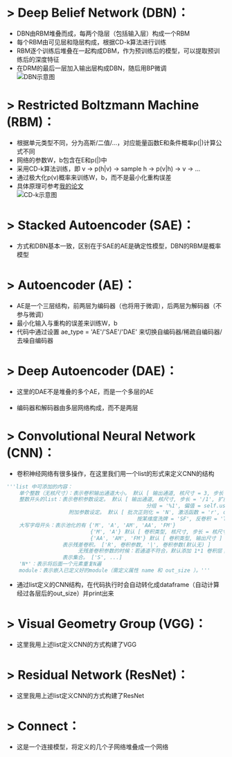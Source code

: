 # > Deep Belief Network (DBN)：
- DBN由RBM堆叠而成，每两个隐层（包括输入层）构成一个RBM</br>
- 每个RBM由可见层和隐层构成，根据CD-k算法进行训练</br>
- RBM逐个训练后堆叠在一起构成DBM，作为预训练后的模型，可以提取预训练后的深度特征</br>
- 在DRM的最后一层加入输出层构成DBN，随后用BP微调</br>
![DBN示意图](https://github.com/fuzimaoxinan/Pytorch-Deep-Neural-Networks/blob/master/image/EDBN.jpg)

# > Restricted Boltzmann Machine (RBM)：
- 根据单元类型不同，分为高斯/二值/...，对应能量函数E和条件概率p(|)计算公式不同</br>
- 网络的参数W，b包含在E和p(|)中</br>
- 采用CD-k算法训练，即 v → p(h|v) → sample h → p(v|h) → v → ...</br>
- 通过极大化p(v)概率来训练W，b，而不是最小化重构误差</br>
- 具体原理可参考[我的论文](https://www.sciencedirect.com/science/article/pii/S0019057819302903?via%3Dihub) </br>
![CD-k示意图](https://github.com/fuzimaoxinan/Pytorch-Deep-Neural-Networks/blob/master/image/CD-K.jpg)

# > Stacked Autoencoder (SAE)：
- 方式和DBN基本一致，区别在于SAE的AE是确定性模型，DBN的RBM是概率模型</br>

# > Autoencoder (AE)：
- AE是一个三层结构，前两层为编码器（也将用于微调），后两层为解码器（不参与微调）</br>
- 最小化输入与重构的误差来训练W，b</br>
- 代码中通过设置 ae_type = 'AE'/'SAE'/'DAE' 来切换自编码器/稀疏自编码器/去噪自编码器</br>

# > Deep Autoencoder (DAE)：
- 这里的DAE不是堆叠的多个AE，而是一个多层的AE</br></br>
- 编码器和解码器由多层网络构成，而不是两层</br>

# > Convolutional Neural Network (CNN)：
- 卷积神经网络有很多操作，在这里我们用一个list的形式来定义CNN的结构</br>
```python
'''list 中可添加的内容：
    单个整数（无核尺寸）：表示卷积输出通道大小。 默认 [ 输出通道, 核尺寸 = 3, 步长 = 1, 扩展 = 1 ]
    整数开头的list：表示卷积参数设定。 默认 [ 输出通道, 核尺寸, 步长 = '/1', 扩展 = '+0', 空洞 = '#1', 
                                             分组 = '%1', 偏值 = self.use_bias ]
                    附加参数设定。 默认 [ 批次正则化 = 'N', 激活函数 = 'r', dropout = 'D0', 
                                          按某维度洗牌 = 'SF', 反卷积 = 'TS' ]
    大写字母开头：表示池化的有 {'M', 'A', 'AM', 'AA', 'FM'}
                           {'M', 'A'} 默认 [ 卷积类型, 核尺寸, 步长 = 核尺寸, 扩展 = 0, 空洞 = 1 ]
                           {'AA', 'AM', 'FM'} 默认 [ 卷积类型, 输出尺寸 ]
                  表示残差卷积。 ['R', 卷积参数, '|', 卷积参数(默认无) ]
                       无残差卷积参数的时候：若通道不符合，默认添加 1*1 卷积层；若尺寸不符合，默认添加 'AA'池化层
                  表示集合。 ['S', ...]
    'N*'：表示将后面一个元素重复N遍
    module：表示嵌入已定义好的module（需定义属性 name 和 out_size ）。'''
```
- 通过list定义的CNN结构，在代码执行时会自动转化成dataframe（自动计算经过各层后的out_size）并print出来</br>

# > Visual Geometry Group (VGG)：
- 这里我用上述list定义CNN的方式构建了VGG</br>

# > Residual Network (ResNet)：
- 这里我用上述list定义CNN的方式构建了ResNet</br>

# > Connect：
- 这是一个连接模型，将定义的几个子网络堆叠成一个网络</br>
